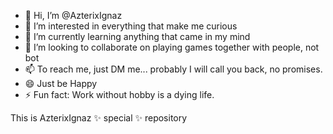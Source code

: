 - 👋 Hi, I’m @AzterixIgnaz
- 👀 I’m interested in everything that make me curious
- 🌱 I’m currently learning anything that came in my mind
- 💞️ I’m looking to collaborate on playing games together with people, not bot
- 📫 To reach me, just DM me... probably I will call you back, no promises. 
- 😄 Just be Happy
- ⚡ Fun fact: Work without hobby is a dying life.

This is AzterixIgnaz ✨ special ✨ repository
